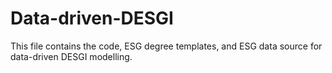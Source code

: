 # Data-driven-DESGI
This file contains the code, ESG degree templates, and ESG data source for data-driven DESGI modelling.

